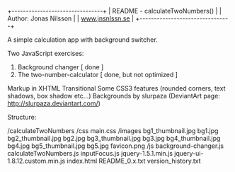 +--------------------------------+
| README - calculateTwoNumbers() |
| Author: Jonas Nilsson          |
| www.jnsnlssn.se                |
+--------------------------------+

A simple calculation app with background switcher.


Two JavaScript exercises:

1. Background changer           [ done ]
2. The two-number-calculator    [ done, but not optimized ]

Markup in XHTML Transitional
Some CSS3 features (rounded corners, text shadows, box shadow etc…)
Backgrounds by slurpaza (DeviantArt page: http://slurpaza.deviantart.com/)


Structure:

/calculateTwoNumbers
 /css
   main.css
 /images
   bg1_thumbnail.jpg
   bg1.jpg
   bg2_thumbnail.jpg
   bg2.jpg
   bg3_thumbnail.jpg
   bg3.jpg
   bg4_thumbnail.jpg
   bg4.jpg
   bg5_thumbnail.jpg
   bg5.jpg
   favicon.png
 /js
   background-changer.js
   calculateTwoNumbers.js
   inputFocus.js
   jquery-1.5.1.min.js
   jquery-ui-1.8.12.custom.min.js
 index.html
 README_0.x.txt
 version_history.txt
